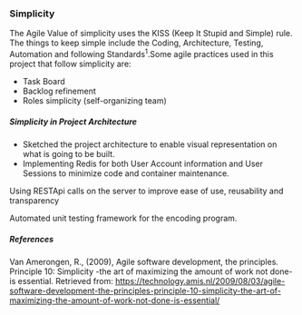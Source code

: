 ### Simplicity

The Agile Value of simplicity uses the KISS (Keep It Stupid and Simple) rule. The things to keep simple include the Coding, Architecture, Testing, Automation and following Standards<sup>1</sup>.Some agile practices used in this project that follow simplicity are:

* Task Board
* Backlog refinement
* Roles simplicity (self-organizing team)

##### Simplicity in Project Architecture
* Sketched the project architecture to enable visual representation on what is going to be built.
* Implementing Redis for both User Account information and User Sessions to minimize code and container maintenance.

Using RESTApi calls on the server to improve ease of use, reusability and transparency

Automated unit testing framework for the encoding program.

##### References

Van Amerongen, R., (2009), Agile software development, the principles. Principle 10: Simplicity -the art of maximizing the amount of work not done- is essential. Retrieved from: https://technology.amis.nl/2009/08/03/agile-software-development-the-principles-principle-10-simplicity-the-art-of-maximizing-the-amount-of-work-not-done-is-essential/
